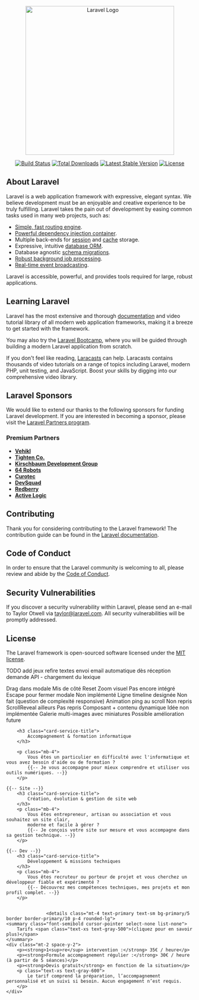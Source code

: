 <p align="center"><a href="https://laravel.com" target="_blank"><img src="https://raw.githubusercontent.com/laravel/art/master/logo-lockup/5%20SVG/2%20CMYK/1%20Full%20Color/laravel-logolockup-cmyk-red.svg" width="400" alt="Laravel Logo"></a></p>

<p align="center">
<a href="https://github.com/laravel/framework/actions"><img src="https://github.com/laravel/framework/workflows/tests/badge.svg" alt="Build Status"></a>
<a href="https://packagist.org/packages/laravel/framework"><img src="https://img.shields.io/packagist/dt/laravel/framework" alt="Total Downloads"></a>
<a href="https://packagist.org/packages/laravel/framework"><img src="https://img.shields.io/packagist/v/laravel/framework" alt="Latest Stable Version"></a>
<a href="https://packagist.org/packages/laravel/framework"><img src="https://img.shields.io/packagist/l/laravel/framework" alt="License"></a>
</p>

## About Laravel

Laravel is a web application framework with expressive, elegant syntax. We believe development must be an enjoyable and creative experience to be truly fulfilling. Laravel takes the pain out of development by easing common tasks used in many web projects, such as:

- [Simple, fast routing engine](https://laravel.com/docs/routing).
- [Powerful dependency injection container](https://laravel.com/docs/container).
- Multiple back-ends for [session](https://laravel.com/docs/session) and [cache](https://laravel.com/docs/cache) storage.
- Expressive, intuitive [database ORM](https://laravel.com/docs/eloquent).
- Database agnostic [schema migrations](https://laravel.com/docs/migrations).
- [Robust background job processing](https://laravel.com/docs/queues).
- [Real-time event broadcasting](https://laravel.com/docs/broadcasting).

Laravel is accessible, powerful, and provides tools required for large, robust applications.

## Learning Laravel

Laravel has the most extensive and thorough [documentation](https://laravel.com/docs) and video tutorial library of all modern web application frameworks, making it a breeze to get started with the framework.

You may also try the [Laravel Bootcamp](https://bootcamp.laravel.com), where you will be guided through building a modern Laravel application from scratch.

If you don't feel like reading, [Laracasts](https://laracasts.com) can help. Laracasts contains thousands of video tutorials on a range of topics including Laravel, modern PHP, unit testing, and JavaScript. Boost your skills by digging into our comprehensive video library.

## Laravel Sponsors

We would like to extend our thanks to the following sponsors for funding Laravel development. If you are interested in becoming a sponsor, please visit the [Laravel Partners program](https://partners.laravel.com).

### Premium Partners

- **[Vehikl](https://vehikl.com)**
- **[Tighten Co.](https://tighten.co)**
- **[Kirschbaum Development Group](https://kirschbaumdevelopment.com)**
- **[64 Robots](https://64robots.com)**
- **[Curotec](https://www.curotec.com/services/technologies/laravel)**
- **[DevSquad](https://devsquad.com/hire-laravel-developers)**
- **[Redberry](https://redberry.international/laravel-development)**
- **[Active Logic](https://activelogic.com)**

## Contributing

Thank you for considering contributing to the Laravel framework! The contribution guide can be found in the [Laravel documentation](https://laravel.com/docs/contributions).

## Code of Conduct

In order to ensure that the Laravel community is welcoming to all, please review and abide by the [Code of Conduct](https://laravel.com/docs/contributions#code-of-conduct).

## Security Vulnerabilities

If you discover a security vulnerability within Laravel, please send an e-mail to Taylor Otwell via [taylor@laravel.com](mailto:taylor@laravel.com). All security vulnerabilities will be promptly addressed.

## License

The Laravel framework is open-sourced software licensed under the [MIT license](https://opensource.org/licenses/MIT).

TODO 
add jeux
refire textes
envoi email automatique dès réception demande
API - chargement du lexique

Drag dans modale	Mis de côté
Reset Zoom visuel	Pas encore intégré
Escape pour fermer modale	Non implémenté
Ligne timeline designée	Non fait (question de complexité responsive)
Animation ping au scroll	Non repris
ScrollReveal ailleurs	Pas repris
Composant + contenu dynamique	Idée non implémentée
Galerie multi-images avec miniatures	Possible amélioration future
    
        <h3 class="card-service-title">
            Accompagnement & formation informatique
        </h3>

        <p class="mb-4">
            Vous êtes un particulier en difficulté avec l'informatique et vous avez besoin d'aide ou de formation ?
            {{-- Je vous accompagne pour mieux comprendre et utiliser vos outils numériques. --}}
        </p>

    {{-- Site --}}
        <h3 class="card-service-title">
            Création, évolution & gestion de site web
        </h3>
        <p class="mb-4">
            Vous êtes entrepreneur, artisan ou association et vous souhaitez un site clair,
            moderne et facile à gérer ?
            {{-- Je conçois votre site sur mesure et vous accompagne dans sa gestion technique. --}}
        </p>

    {{-- Dev --}}
        <h3 class="card-service-title">
            Développement & missions techniques 
        </h3>
        <p class="mb-4">
            Vous êtes recruteur ou porteur de projet et vous cherchez un développeur fiable et expérimenté ?
            {{-- Découvrez mes compétences techniques, mes projets et mon profil complet. --}}
        </p>


                   <details class="mt-4 text-primary text-sm bg-primary/5 border border-primary/10 p-4 rounded-lg">
    <summary class="font-semibold cursor-pointer select-none list-none">
        Tarifs <span class="text-xs text-gray-500">(cliquez pour en savoir plus)</span>
    </summary>
    <div class="mt-2 space-y-2">
        <p><strong>1<sup>re</sup> intervention :</strong> 35€ / heure</p>
        <p><strong>Formule accompagnement régulier :</strong> 30€ / heure (à partir de 5 séances)</p>
        <p><strong>Devis gratuit</strong> en fonction de la situation</p>
        <p class="text-xs text-gray-600">
            Le tarif comprend la préparation, l’accompagnement personnalisé et un suivi si besoin. Aucun engagement n’est requis.
        </p>
    </div>
</details>